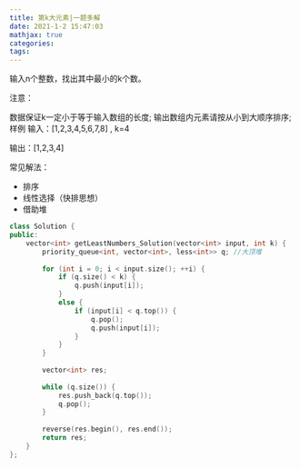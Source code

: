 ```yaml
---
title: 第k大元素|一题多解
date: 2021-1-2 15:47:03
mathjax: true
categories:
tags: 
---
```


输入n个整数，找出其中最小的k个数。

注意：

数据保证k一定小于等于输入数组的长度;
输出数组内元素请按从小到大顺序排序;
样例
输入：[1,2,3,4,5,6,7,8] , k=4

输出：[1,2,3,4]

常见解法：

* 排序
* 线性选择（快排思想）
* 借助堆

```cpp
class Solution {
public:
    vector<int> getLeastNumbers_Solution(vector<int> input, int k) {
        priority_queue<int, vector<int>, less<int>> q; //大顶堆
        
        for (int i = 0; i < input.size(); ++i) {
            if (q.size() < k) {
                q.push(input[i]);
            }
            else {
                if (input[i] < q.top()) {
                    q.pop();
                    q.push(input[i]);
                }
            }
        }
        
        vector<int> res;
        
        while (q.size()) {
            res.push_back(q.top());
            q.pop();
        }
        
        reverse(res.begin(), res.end());
        return res;
    }
};
```

